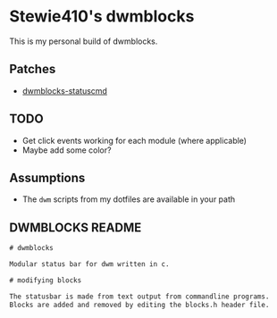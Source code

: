 # Stewie410's dwmblocks

This is my personal build of dwmblocks.

## Patches

* [dwmblocks-statuscmd](https://gist.github.com/toniz4/41d168719e22bf7bc4ecff09d424b7d2)

## TODO

* Get click events working for each module (where applicable)
* Maybe add some color?

## Assumptions

* The `dwm` scripts from my dotfiles are available in your path

## DWMBLOCKS README

```txt
# dwmblocks

Modular status bar for dwm written in c.

# modifying blocks

The statusbar is made from text output from commandline programs.
Blocks are added and removed by editing the blocks.h header file.
```
